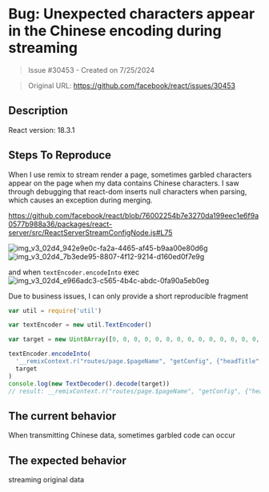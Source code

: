 # Bug: Unexpected characters appear in the Chinese encoding during streaming

> Issue #30453 - Created on 7/25/2024

> Original URL: https://github.com/facebook/react/issues/30453

## Description

<!--
  Please provide a clear and concise description of what the bug is. Include
  screenshots if needed. Please test using the latest version of the relevant
  React packages to make sure your issue has not already been fixed.
-->

React version:
18.3.1

## Steps To Reproduce

When I use remix to stream render a page, sometimes garbled characters appear on the page when my data contains Chinese characters. I saw through debugging that react-dom inserts null characters when parsing, which causes an exception during merging.

https://github.com/facebook/react/blob/76002254b7e3270da199eec1e6f9a0577b988a36/packages/react-server/src/ReactServerStreamConfigNode.js#L75

![img_v3_02d4_942e9e0c-fa2a-4465-af45-b9aa00e80d6g](https://github.com/user-attachments/assets/be367317-8b69-4abe-9eb5-ada93cb567ec)
![img_v3_02d4_7b3ede95-8807-4f12-9214-d160ed0f7e9g](https://github.com/user-attachments/assets/81215192-8c54-4eb0-b9fc-df010346e2f0)

and when `textEncoder.encodeInto` exec
![img_v3_02d4_e966adc3-c565-4b4c-abdc-0fa90a5eb0eg](https://github.com/user-attachments/assets/d8ce12c6-0ffc-4e62-a2b0-cc7bee388a2d)

Due to business issues, I can only provide a short reproducible fragment

```js
var util = require('util')

var textEncoder = new util.TextEncoder()

var target = new Uint8Array([0, 0, 0, 0, 0, 0, 0, 0, 0, 0, 0, 0, 0, 0, 0, 0, 0, 0, 0, 0, 0, 0, 0, 0, 0, 0, 0, 0, 0, 0, 0, 0, 0, 0, 0, 0, 0, 0, 0, 0, 0, 0, 0, 0, 0, 0, 0, 0, 0, 0, 0, 0, 0, 0, 0, 0, 0, 0, 0, 0, 0, 0, 0, 0, 0, 0, 0, 0, 0, 0, 0, 0, 0, 0, 0, 0, 0, 0, 0, 0, 0, 0, 0, 0, 0, 0, 0, 0, 0, 0, 0, 0, 0, 0, 0, 0, 0])

textEncoder.encodeInto(
  '__remixContext.r("routes/page.$pageName", "getConfig", {"headTitle":"升级有礼","title":"有礼升级至新版立得块优惠券20"',
  target
)
console.log(new TextDecoder().decode(target))
// result: __remixContext.r("routes/page.$pageName", "getConfig", {"headTitle":"升级有礼","title":"有��
```

<!--
  Your bug will get fixed much faster if we can run your code and it doesn't
  have dependencies other than React. Issues without reproduction steps or
  code examples may be immediately closed as not actionable.
-->


<!--
  Please provide a CodeSandbox (https://codesandbox.io/s/new), a link to a
  repository on GitHub, or provide a minimal code example that reproduces the
  problem. You may provide a screenshot of the application if you think it is
  relevant to your bug report. Here are some tips for providing a minimal
  example: https://stackoverflow.com/help/mcve.
-->

## The current behavior

When transmitting Chinese data, sometimes garbled code can occur

## The expected behavior

streaming original data
